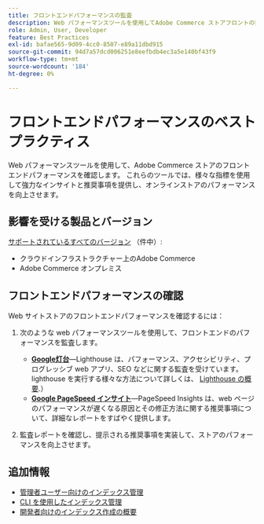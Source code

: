 ```yaml
---
title: フロントエンドパフォーマンスの監査
description: Web パフォーマンスツールを使用してAdobe Commerce ストアフロントの操作を監査することで、サイトのパフォーマンスに悪影響を与える問題を特定し、対処します。
role: Admin, User, Developer
feature: Best Practices
exl-id: bafae565-9d09-4cc0-8507-e89a11dbd915
source-git-commit: 94d7a57dcd006251e8eefbdb4ec3a5e140bf43f9
workflow-type: tm+mt
source-wordcount: '184'
ht-degree: 0%

---
```


# フロントエンドパフォーマンスのベストプラクティス

Web パフォーマンスツールを使用して、Adobe Commerce ストアのフロントエンドパフォーマンスを確認します。
これらのツールでは、様々な指標を使用して強力なインサイトと推奨事項を提供し、オンラインストアのパフォーマンスを向上させます。

## 影響を受ける製品とバージョン

[サポートされているすべてのバージョン](../../../release/versions.md) （件中）:

- クラウドインフラストラクチャー上のAdobe Commerce
- Adobe Commerce オンプレミス

## フロントエンドパフォーマンスの確認

Web サイトストアのフロントエンドパフォーマンスを確認するには：

1. 次のような web パフォーマンスツールを使用して、フロントエンドのパフォーマンスを監査します。

   - **[Google灯台](https://web.dev/measure/)**—Lighthouse は、パフォーマンス、アクセシビリティ、プログレッシブ web アプリ、SEO などに関する監査を受けています。 lighthouse を実行する様々な方法について詳しくは、 [Lighthouse の概要](https://developer.chrome.com/docs/lighthouse/overview).）
   - **[Google PageSpeed インサイト](https://pagespeed.web.dev/)**—PageSpeed Insights は、web ページのパフォーマンスが遅くなる原因とその修正方法に関する推奨事項について、詳細なレポートをすばやく提供します。

1. 監査レポートを確認し、提示される推奨事項を実装して、ストアのパフォーマンスを向上させます。

## 追加情報

- [管理者ユーザー向けのインデックス管理](../../../configuration/cli/manage-indexers.md#configure-indexers)
- [CLI を使用したインデックス管理](https://experienceleague.adobe.com/docs/commerce-operations/configuration-guide/cli/manage-indexers.html)
- [開発者向けのインデックス作成の概要](https://developer.adobe.com/commerce/php/development/components/indexing/)
